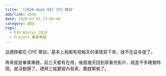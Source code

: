 ```yaml
---
title: '[2020 Week 09] CPC 寒訓'
abbrlink: 254e
date: 2020-03-01 23:04:06
category: 週記
tags:
  - FJU Winter 2020
  - Project 畢業專題
---
```


這禮拜都在 CPC 寒訓，基本上我都有把每天的事情寫下來，就不在這多提了。
<!-- more -->
再來就是畢業專題，前三天都有在用，後面幾天回到家看完影片，就差不多睡覺時間，就沒動靜了，禮拜三就要組內發表，要趕緊做了。